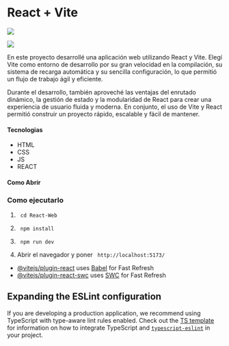 # React + Vite
![](https://upload.wikimedia.org/wikipedia/commons/thumb/4/47/React.svg/1200px-React.svg.png)

![](https://es.vite.dev/logo.svg) 

En este proyecto desarrollé una aplicación web utilizando React y Vite. Elegí Vite como entorno de desarrollo por su gran velocidad en la compilación, su sistema de recarga automática y su sencilla configuración, lo que permitió un flujo de trabajo ágil y eficiente.


Durante el desarrollo, también aproveché las ventajas del enrutado dinámico, la gestión de estado y la modularidad de React para crear una experiencia de usuario fluida y moderna. En conjunto, el uso de Vite y React permitió construir un proyecto rápido, escalable y fácil de mantener.

#### Tecnologias
- HTML
- CSS
-  JS
- REACT

#### Como Abrir


### Como ejecutarlo
1. ` cd React-Web`

2. ` npm install`

3. ` npm run dev`

4. Abrir el navegador y poner ` http://localhost:5173/`

- [@vitejs/plugin-react](https://github.com/vitejs/vite-plugin-react/blob/main/packages/plugin-react) uses [Babel](https://babeljs.io/) for Fast Refresh
- [@vitejs/plugin-react-swc](https://github.com/vitejs/vite-plugin-react/blob/main/packages/plugin-react-swc) uses [SWC](https://swc.rs/) for Fast Refresh

## Expanding the ESLint configuration

If you are developing a production application, we recommend using TypeScript with type-aware lint rules enabled. Check out the [TS template](https://github.com/vitejs/vite/tree/main/packages/create-vite/template-react-ts) for information on how to integrate TypeScript and [`typescript-eslint`](https://typescript-eslint.io) in your project.
